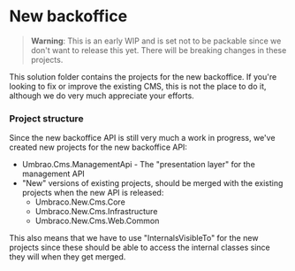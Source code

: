 # New backoffice

> **Warning**:
> This is an early WIP and is set not to be packable since we don't want to release this yet. There will be breaking changes in these projects.

This solution folder contains the projects for the new backoffice. If you're looking to fix or improve the existing CMS, this is not the place to do it, although we do very much appreciate your efforts.

### Project structure

Since the new backoffice API is still very much a work in progress, we've created new projects for the new backoffice API:

* Umbrao.Cms.ManagementApi - The "presentation layer" for the management API
* "New" versions of existing projects, should be merged with the existing projects when the new API is released:
    * Umbraco.New.Cms.Core
    * Umbraco.New.Cms.Infrastructure
    * Umbraco.New.Cms.Web.Common

This also means that we have to use "InternalsVisibleTo" for the new projects since these should be able to access the internal classes since they will when they get merged.
